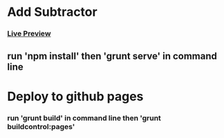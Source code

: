 # Add Subtractor
### [Live Preview](http://bhadreshp05.github.io/add-subtractor)

## run 'npm install' then 'grunt serve' in command line

# Deploy to github pages

### run 'grunt build' in command line then 'grunt buildcontrol:pages'
